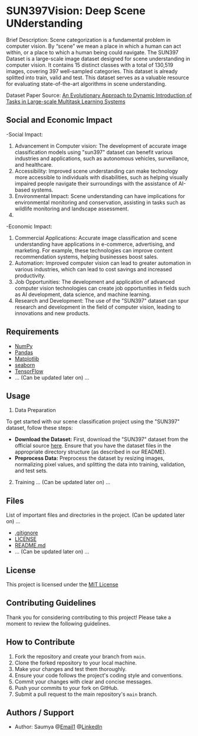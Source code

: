 # SUN397Vision: Deep Scene UNderstanding



Brief Description:
Scene categorization is a fundamental problem in computer vision. By “scene” we mean a place in which a human can act within, or a place to which a human being could navigate. The SUN397 Dataset is a large-scale image dataset designed for scene understanding in computer vision. It contains 15 distinct classes with a total of 130,519 images, covering 397 well-sampled categories. This dataset is already splitted into train, valid and test. This dataset serves as a valuable resource for evaluating state-of-the-art algorithms in scene understanding.

Dataset Paper Source: 
[An Evolutionary Approach to Dynamic Introduction of Tasks in Large-scale Multitask Learning Systems](https://paperswithcode.com/paper/an-evolutionary-approach-to-dynamic)

## Social and Economic Impact

-Social Impact:
1. Advancement in Computer vision: The development of accurate image classification models using "sun397" dataset can benefit various industries and applications, such as autonomous vehicles, surveillance, and healthcare.
2. Accessibility: Improved scene understanding can make technology more accessible to individuals with disabilities, such as helping visually impaired people navigate their surroundings with the assistance of AI-based systems.
3. Environmental Impact: Scene understanding can have implications for environmental monitoring and conservation, assisting in tasks such as wildlife monitoring and landscape assessment.
4. 
-Economic Impact:
1. Commercial Applications: Accurate image classification and scene understanding have applications in e-commerce, advertising, and marketing. For example, these technologies can improve content recommendation systems, helping businesses boost sales.
2. Automation: Improved computer vision can lead to greater automation in various industries, which can lead to cost savings and increased productivity.
3. Job Opportunities: The development and application of advanced computer vision technologies can create job opportunities in fields such as AI development, data science, and machine learning.
4. Research and Development: The use of the "SUN397" dataset can spur research and development in the field of computer vision, leading to innovations and new products.

## Requirements

- [NumPy](https://numpy.org/)
- [Pandas](https://pandas.pydata.org/)
- [Matplotlib](https://matplotlib.org/)
- [seaborn](https://seaborn.pydata.org/)
- [TensorFlow](https://www.tensorflow.org/)
- ...  (Can be updated later on) ...


## Usage

1. Data Preparation

To get started with our scene classification project using the "SUN397" dataset, follow these steps:
- **Download the Dataset:** First, download the "SUN397" dataset from the official source [here](https://link_to_dataset_download). Ensure that you have the dataset files in the appropriate directory structure (as described in our README).
- **Preprocess Data:** Preprocess the dataset by resizing images, normalizing pixel values, and splitting the data into training, validation, and test sets.

2. Training
...  (Can be updated later on) ...

## Files

List of important files and directories in the project. (Can be updated later on) ...
- [.gitignore](https://github.com/codewithsomi/SUN397---Image-Classification-Deep-Learning-Project-/blob/main/.gitignore)
- [LICENSE](https://github.com/codewithsomi/SUN397---Image-Classification-Deep-Learning-Project-/blob/main/LICENSE)
- [README.md](https://github.com/codewithsomi/SUN397---Image-Classification-Deep-Learning-Project-/blob/main/README.md)
- ...  (Can be updated later on) ...


## License

This project is licensed under the [MIT License](https://github.com/codewithsomi/SUN397---Image-Classification-Deep-Learning-Project-/blob/main/LICENSE)

## Contributing Guidelines

Thank you for considering contributing to this project! Please take a moment to review the following guidelines.

## How to Contribute

1. Fork the repository and create your branch from `main`.
2. Clone the forked repository to your local machine.
3. Make your changes and test them thoroughly.
4. Ensure your code follows the project's coding style and conventions.
5. Commit your changes with clear and concise messages.
6. Push your commits to your fork on GitHub.
7. Submit a pull request to the main repository's `main` branch.

## Authors / Support

- Author: Saumya @[Email1](saumya.rastogi.03@gmail.com) @[LinkedIn](https://www.linkedin.com/in/saumya-rastogi-018bb91b6)
